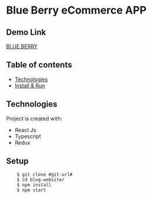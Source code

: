 # Blue Berry eCommerce APP

## Demo Link

[BLUE BERRY]("__coming__")

## Table of contents

- [Technologies](#technologies)
- [Install & Run](#setup)

## Technologies

Project is created with:

- React Js
- Typescript
- Redux

## Setup

```
    $ git clone #git-url#
    $ cd blog-website/
    $ npm install
    $ npm start
```
